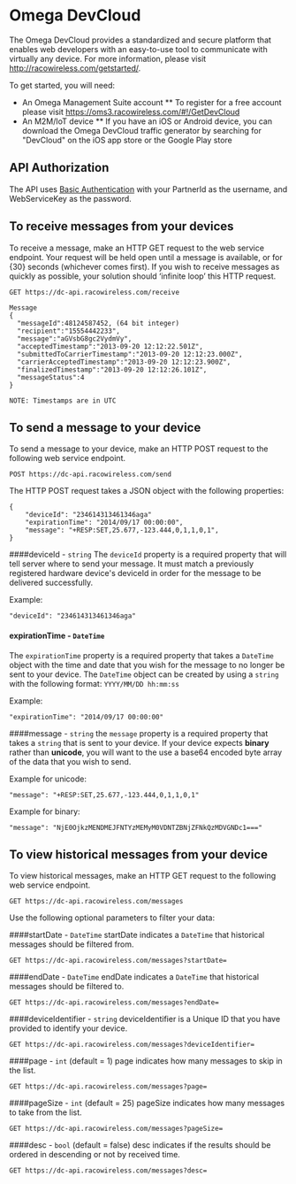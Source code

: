 Omega DevCloud
=============

The Omega DevCloud provides a standardized and secure platform that enables web developers with an easy-to-use tool to communicate with virtually any device.  For more information, please visit http://racowireless.com/getstarted/.

To get started, you will need:
* An Omega Management Suite account
** To register for a free account please visit https://oms3.racowireless.com/#!/GetDevCloud
* An M2M/IoT device
** If you have an iOS or Android device, you can download the Omega DevCloud traffic generator by searching for "DevCloud" on the iOS app store or the Google Play store

## API Authorization
The API uses [Basic Authentication](http://en.wikipedia.org/wiki/Basic_access_authentication) with your PartnerId as the username, and  WebServiceKey as the password.

## To receive messages from your devices
To receive a message, make an HTTP GET request to the web service endpoint.  Your request will be held open until a message is available, or for {30} seconds (whichever comes first).  If you wish to receive messages as quickly as possible, your solution should ‘infinite loop’ this HTTP request.

```
GET https://dc-api.racowireless.com/receive

Message
{
  "messageId":48124587452, (64 bit integer)
  "recipient":"15554442233",
  "message":"aGVsbG8gc2VydmVy",
  "acceptedTimestamp":"2013-09-20 12:12:22.501Z",
  "submittedToCarrierTimestamp":"2013-09-20 12:12:23.000Z",
  "carrierAcceptedTimestamp":"2013-09-20 12:12:23.900Z",
  "finalizedTimestamp":"2013-09-20 12:12:26.101Z",
  "messageStatus":4
}

NOTE: Timestamps are in UTC
```
## To send a message to your device
To send a message to your device, make an HTTP POST request to the following web service endpoint.
```
POST https://dc-api.racowireless.com/send
```
The HTTP POST request takes a JSON object with the following properties:

```
{
    "deviceId": "234614313461346aga"
    "expirationTime": "2014/09/17 00:00:00",
    "message": "+RESP:SET,25.677,-123.444,0,1,1,0,1",
}
```
####deviceId - `string`
The `deviceId` property is a required property that will tell server where to send your message.  It must match a previously registered hardware device's deviceId in order for the message to be delivered successfully.

Example:
```
"deviceId": "234614313461346aga"
```

#### expirationTime - `DateTime`
The `expirationTime` property is a required property that takes a `DateTime` object with the time and date that you wish for the message to no longer be sent to your device. The `DateTime` object can be created by using a `string` with the following format: `YYYY/MM/DD hh:mm:ss`

Example:
```
"expirationTime": "2014/09/17 00:00:00"
```

####message - `string`
the `message` property is a required property that takes a `string` that is sent to your device.  If your device expects **binary** rather than **unicode**, you will want to the use a base64 encoded byte array of the data that you wish to send.

Example for unicode:
```
"message": "+RESP:SET,25.677,-123.444,0,1,1,0,1"
```

Example for binary:
```
"message": "NjE0OjkzMENDMEJFNTYzMEMyM0VDNTZBNjZFNkQzMDVGNDc1==="
```

## To view historical messages from your device
To view historical messages, make an HTTP GET request to the following web service endpoint.
```
GET https://dc-api.racowireless.com/messages
```
Use the following optional parameters to filter your data:

####startDate - `DateTime`
startDate indicates a `DateTime` that historical messages should be filtered from.
```
GET https://dc-api.racowireless.com/messages?startDate=
```

####endDate - `DateTime`
endDate indicates a `DateTime` that historical messages should be filtered to.
```
GET https://dc-api.racowireless.com/messages?endDate=
```

####deviceIdentifier - `string`
deviceIdentifier is a Unique ID that you have provided to identify your device.
```
GET https://dc-api.racowireless.com/messages?deviceIdentifier=
```

####page - `int` (default = 1)
page indicates how many messages to skip in the list.
```
GET https://dc-api.racowireless.com/messages?page=
```

####pageSize - `int` (default = 25)
pageSize indicates how many messages to take from the list.
```
GET https://dc-api.racowireless.com/messages?pageSize=
```
####desc - `bool` (default = false)
desc indicates if the results should be ordered in descending or not by received time.
```
GET https://dc-api.racowireless.com/messages?desc=
```
